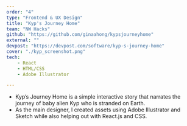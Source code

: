 ```yaml
---
order: "4"
type: "Frontend & UX Design"
title: "Kyp's Journey Home"
team: "NW Hacks"
github: "https://github.com/ginaahong/kypsjourneyhome"
external: ""
devpost: "https://devpost.com/software/kyp-s-journey-home"
cover: "./kyp_screenshot.png"
tech:
    - React
    - HTML/CSS
    - Adobe Illustrator

---
```

* Kyp’s Journey Home is a simple interactive story that narrates the journey of baby alien Kyp who is stranded on Earth.
* As the main designer, I created assets using Adobe Illustrator and Sketch while also helping out with React.js and CSS.
